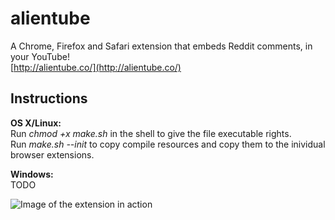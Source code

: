 alientube
=========

A Chrome, Firefox and Safari extension that embeds Reddit comments, in your YouTube!  
[http://alientube.co/](http://alientube.co/)

Instructions
-------------
__OS X/Linux:__  
Run _chmod +x make.sh_ in the shell  to give the file executable rights.  
Run _make.sh --init_ to copy compile resources and copy them to the inividual browser extensions.

__Windows:__  
TODO


![Image of the extension in action](https://lh5.googleusercontent.com/PdAptwghLGNmtw_N93qkotTDMjYNbc-2vXadlWBSBr0QNLXOQ7__Ndkn9icmkDDgUkXw50fLOXs=s640-h400-e365-rw)
